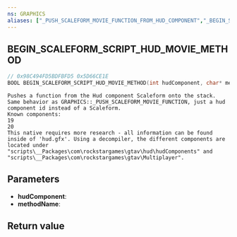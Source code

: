 ```yaml
---
ns: GRAPHICS
aliases: ["_PUSH_SCALEFORM_MOVIE_FUNCTION_FROM_HUD_COMPONENT","_BEGIN_SCALEFORM_MOVIE_METHOD_HUD_COMPONENT"]
---
```

## BEGIN_SCALEFORM_SCRIPT_HUD_MOVIE_METHOD

```c
// 0x98C494FD5BDFBFD5 0x5D66CE1E
BOOL BEGIN_SCALEFORM_SCRIPT_HUD_MOVIE_METHOD(int hudComponent, char* methodName);
```

```
Pushes a function from the Hud component Scaleform onto the stack. Same behavior as GRAPHICS::_PUSH_SCALEFORM_MOVIE_FUNCTION, just a hud component id instead of a Scaleform.  
Known components:  
19   
20   
This native requires more research - all information can be found inside of 'hud.gfx'. Using a decompiler, the different components are located under "scripts\__Packages\com\rockstargames\gtav\hud\hudComponents" and "scripts\__Packages\com\rockstargames\gtav\Multiplayer".  
```

## Parameters
* **hudComponent**:
* **methodName**:

## Return value
